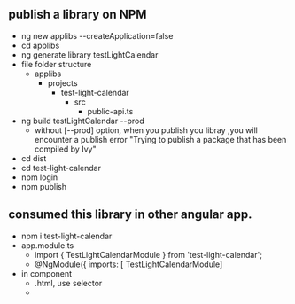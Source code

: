 ## publish a library on NPM

- ng new applibs --createApplication=false
- cd applibs
- ng generate library testLightCalendar
- file folder structure
  - applibs
    - projects
      - test-light-calendar
        - src
          - public-api.ts
- ng build testLightCalendar --prod
  - without [--prod] option, when you publish you libray ,you will encounter a publish error "Trying to publish a package that has been compiled by Ivy"
- cd dist
- cd test-light-calendar
- npm login
- npm publish

## consumed this library in other angular app.

- npm i test-light-calendar
- app.module.ts
  - import { TestLightCalendarModule } from 'test-light-calendar';
  - @NgModule({
    imports: [ TestLightCalendarModule]
- in component
  - .html, use selector
  - <lib-testLightCalendar></lib-testLightCalendar>
